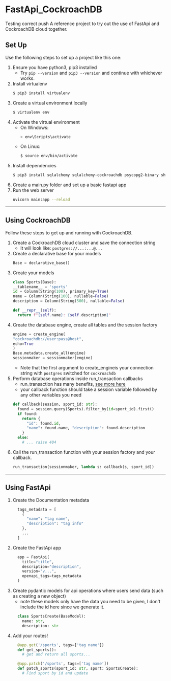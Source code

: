 # FastApi_CockroachDB
Testing correct push
A reference project to try out the use of FastApi and CockroachDB cloud together.

## Set Up
Use the following steps to set up a project like this one:
1. Ensure you have python3, pip3 installed
    * Try `pip --version` and `pip3 --version` and continue with whichever works.
2. Install virtualenv
    ```bash
    $ pip3 install virtualenv
    ```
3. Create a virtual environment locally
    ```bash
    $ virtualenv env
    ```
4. Activate the virtual environment
    * On Windows:
      ```bash
      > env\Scripts\activate
      ```
    * On Linux:
      ```bash
      $ source env/bin/activate
      ```
5. Install dependencies
    ```bash
    $ pip3 install sqlalchemy sqlalchemy-cockroachdb psycopg2-binary shortuuid fastapi uvicorn[standard] 
    ```
6. Create a main.py folder and set up a basic fastapi app
7. Run the web server
    ```bash
    uvicorn main:app --reload
    ```
---
## Using CockroachDB
Follow these steps to get up and running with CockroachDB.
1. Create a CockroachDB cloud cluster and save the connection string
    * It will look like: `postgres://...:...@...`
2. Create a declarative base for your models
    ```python
    Base = declarative_base()
    ```
3. Create your models
    ```python
    class Sports(Base):
    __tablename__ = 'sports'
    id = Column(String(100), primary_key=True)
    name = Column(String(100), nullable=False)
    description = Column(String(500), nullable=False)

    def __repr__(self):
      return f"{self.name}: {self.description}"
    ```
4. Create the database engine, create all tables and the session factory
    ```python
    engine = create_engine(
    "cockroachdb://user:pass@host",
    echo=True
    )
    Base.metadata.create_all(engine)
    sessionmaker = sessionmaker(engine)
    ```
    * Note that the first argument to create_engineis your connection string with `postgres` switched for `cockroachdb`
5. Perform database operations inside run_transaction callbacks
    * run_transaction has many benefits, [see more here](https://www.cockroachlabs.com/docs/stable/build-a-python-app-with-cockroachdb-sqlalchemy.html#use-the-run_transaction-function)
    * your callback function should take a session variable followed by any other variables you need
    ```python
    def callback(session, sport_id: str):
      found = session.query(Sports).filter_by(id=sport_id).first()
      if found:
        return {
          "id": found.id,
          "name": found.name, "description": found.description
        }
      else:
        # ... raise 404
    ```
6. Call the run_transaction function with your session factory and your callback.
    ```python
    run_transaction(sessionmaker, lambda s: callback(s, sport_id))
    ```
---
## Using FastApi
1. Create the Documentation metadata
    ```python
      tags_metadata = [
        {
          "name": "tag name",
          "description": "tag info"
        },
        ...
      ]
    ```
2. Create the FastApi app
    ```python
      app = FastApi(
        title="title",
        description="description",
        version="v...",
        openapi_tags=tags_metadata
      )
    ```
3. Create pydantic models for api operations where users send data (such as creating a new object)
    * note these models only have the data you need to be given, I don't include the id here since we generate it.
    ```python
      class SportsCreate(BaseModel):
        name: str,
        description: str
    ```
4. Add your routes!
    ```python
      @app.get('/sports', tags=['tag name'])
      def get_sports():
        # get and return all sports...

      @app.patch('/sports', tags=['tag name'])
      def patch_sports(sport_id: str, sport: SportsCreate):
        # Find sport by id and update
    ```